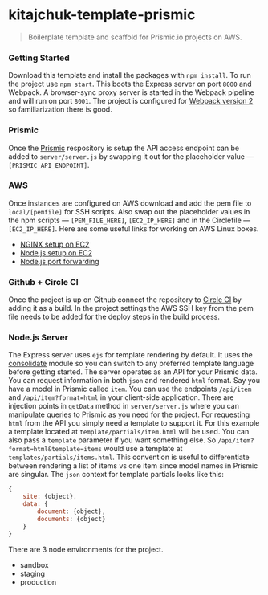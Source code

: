 kitajchuk-template-prismic
==========================

> Boilerplate template and scaffold for Prismic.io projects on AWS.



### Getting Started

Download this template and install the packages with `npm install`. To run the project use `npm start`. This boots the Express server on port `8000` and Webpack. A browser-sync proxy server is started in the Webpack pipeline and will run on port `8001`. The project is configured for [Webpack version 2](https://webpack.js.org/guides/migrating) so familiarization there is good.


### Prismic

Once the [Prismic](http://prismic.io) respository is setup the API access endpoint can be added to `server/server.js` by swapping it out for the placeholder value — `[PRISMIC_API_ENDPOINT]`.


### AWS

Once instances are configured on AWS download and add the pem file to `local/[pemfile]` for SSH scripts. Also swap out the placeholder values in the npm scripts — `[PEM_FILE_HERE]`, `[EC2_IP_HERE]` and in the Circlefile — `[EC2_IP_HERE]`. Here are some useful links for working on AWS Linux boxes.

* [NGINX setup on EC2](https://gist.github.com/dragonjet/270cf0139df45d1b7690)
* [Node.js setup on EC2](https://codeforgeek.com/2015/05/setup-node-development-environment-amazon-ec2)
* [Node.js port forwarding](https://gist.github.com/kentbrew/776580)


### Github + Circle CI

Once the project is up on Github connect the repository to [Circle CI](http://circleci.com) by adding it as a build. In the project settings the AWS SSH key from the pem file needs to be added for the deploy steps in the build process.


### Node.js Server

The Express server uses `ejs` for template rendering by default. It uses the [consolidate](https://www.npmjs.com/package/consolidate) module so you can switch to any preferred template language before getting started. The server operates as an API for your Prismic data. You can request information in both `json` and rendered `html` format. Say you have a model in Prismic called `item`. You can use the endpoints `/api/item` and `/api/item?format=html` in your client-side application. There are injection points in `getData` method in `server/server.js` where you can manipulate queries to Prismic as you need for the project. For requesting `html` from the API you simply need a template to support it. For this example a template located at `template/partials/item.html` will be used. You can also pass a `template` parameter if you want something else. So `/api/item?format=html&template=items` would use a template at `templates/partials/items.html`. This convention is useful to differentiate between rendering a list of items vs one item since model names in Prismic are singular. The `json` context for template partials looks like this:

```javascript
{
    site: {object},
    data: {
        document: {object},
        documents: {object}
    }
}
```

There are 3 node environments for the project.

* sandbox
* staging
* production
